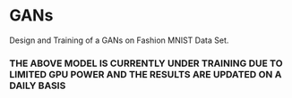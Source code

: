 # GANs
Design and Training of a GANs on Fashion MNIST Data Set.
### THE ABOVE MODEL IS CURRENTLY UNDER TRAINING DUE TO LIMITED GPU POWER AND THE RESULTS ARE UPDATED ON A DAILY BASIS
